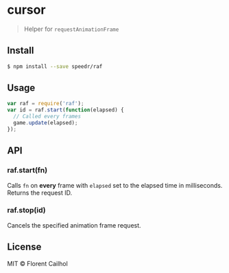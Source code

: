 # cursor

> Helper for `requestAnimationFrame`

## Install

```sh
$ npm install --save speedr/raf
```

## Usage

```js
var raf = require('raf');
var id = raf.start(function(elapsed) {
  // Called every frames
  game.update(elapsed);
});
```

## API

### raf.start(fn)

Calls `fn` on __every__ frame with `elapsed` set to the elapsed time in milliseconds.  
Returns the request ID.

### raf.stop(id)

Cancels the specified animation frame request.

## License

MIT © Florent Cailhol
